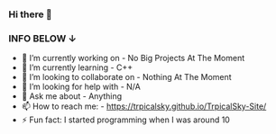 ### Hi there 👋


### INFO BELOW ↓

- 🔭 I’m currently working on - No Big Projects At The Moment
- 🌱 I’m currently learning - C++ 
- 👯 I’m looking to collaborate on - Nothing At The Moment
- 🤔 I’m looking for help with - N/A
- 💬 Ask me about - Anything 
- 📫 How to reach me: - https://trpicalsky.github.io/TrpicalSky-Site/
- ⚡ Fun fact: I started programming when I was around 10
